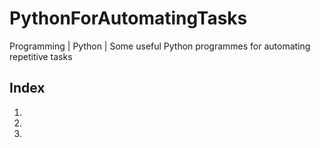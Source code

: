 # PythonForAutomatingTasks
Programming | Python | Some useful Python programmes for automating repetitive tasks

## Index
1.
2.
3.
